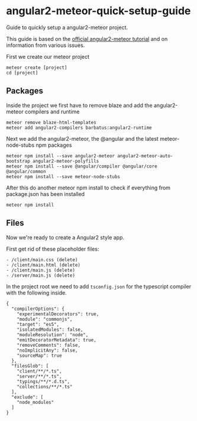# angular2-meteor-quick-setup-guide

Guide to quickly setup a angular2-meteor project.

This guide is based on the [official angular2-meteor tutorial](https://www.angular-meteor.com/tutorials/socially/angular2/bootstrapping) and on information from various issues. 

First we create our meteor project

````
meteor create [project]
cd [project]
````

## Packages

Inside the project we first have to remove blaze and add the angular2-meteor compilers and runtime
````
meteor remove blaze-html-templates
meteor add angular2-compilers barbatus:angular2-runtime 
````

Next we add the angular2-meteor, the @angular and the latest meteor-node-stubs npm packages 
````
meteor npm install --save angular2-meteor angular2-meteor-auto-bootstrap angular2-meteor-polyfills
meteor npm install --save @angular/compiler @angular/core @angular/common
meteor npm install --save meteor-node-stubs
````
After this do another meteor npm install to check if everything from package.json has been installed
````
meteor npm install
````

## Files

Now we're ready to create a Angular2 style app. 

First get rid of these placeholder files:
````
- /client/main.css (delete)
- /client/main.html (delete)
- /client/main.js (delete)
- /server/main.js (delete)
````

In the project root we need to add `tsconfig.json` for the typescript compiler with the following inside.

````
{
  "compilerOptions": {
    "experimentalDecorators": true,
    "module": "commonjs",
    "target": "es5",
    "isolatedModules": false,
    "moduleResolution": "node",
    "emitDecoratorMetadata": true,
    "removeComments": false,
    "noImplicitAny": false,
    "sourceMap": true
  },
  "filesGlob": [
    "client/**/*.ts",
    "server/**/*.ts",
    "typings/**/*.d.ts",
    "collections/**/*.ts"
  ],
  "exclude": [
    "node_modules"
  ]
}
````





